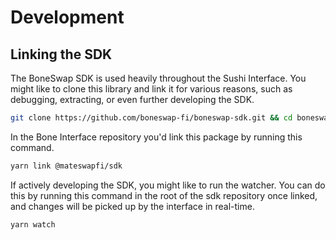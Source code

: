 # Development

## Linking the SDK

The BoneSwap SDK is used heavily throughout the Sushi Interface. You might like to clone this library and link it for various reasons, such as debugging, extracting, or even further developing the SDK.

```sh
git clone https://github.com/boneswap-fi/boneswap-sdk.git && cd boneswap-sdk && yarn link
```

In the Bone Interface repository you'd link this package by running this command.

```sh
yarn link @mateswapfi/sdk
```

If actively developing the SDK, you might like to run the watcher. You can do this by running this command in the root of the sdk repository once linked, and changes will be picked up by the interface in real-time.

```sh
yarn watch
```

